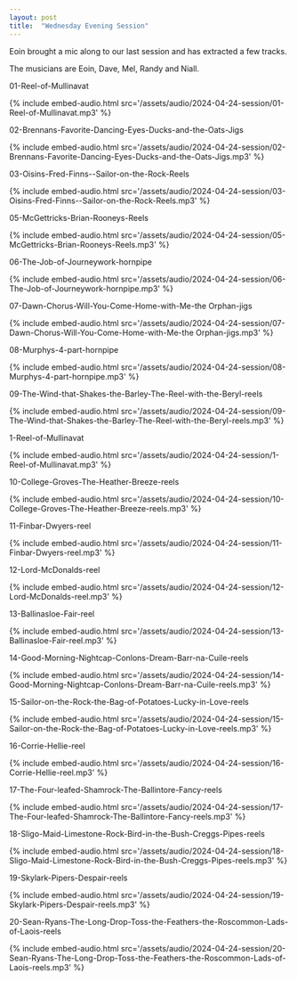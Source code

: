 ```yaml
---
layout: post
title:  "Wednesday Evening Session"
---
```


Eoin brought a mic along to our last session and has extracted a few tracks. 

The musicians are Eoin, Dave, Mel, Randy and Niall.

01-Reel-of-Mullinavat 

{% include embed-audio.html src='/assets/audio/2024-04-24-session/01-Reel-of-Mullinavat.mp3' %}

02-Brennans-Favorite-Dancing-Eyes-Ducks-and-the-Oats-Jigs 

{% include embed-audio.html src='/assets/audio/2024-04-24-session/02-Brennans-Favorite-Dancing-Eyes-Ducks-and-the-Oats-Jigs.mp3' %}

03-Oisins-Fred-Finns--Sailor-on-the-Rock-Reels 

{% include embed-audio.html src='/assets/audio/2024-04-24-session/03-Oisins-Fred-Finns--Sailor-on-the-Rock-Reels.mp3' %}

05-McGettricks-Brian-Rooneys-Reels 

{% include embed-audio.html src='/assets/audio/2024-04-24-session/05-McGettricks-Brian-Rooneys-Reels.mp3' %}

06-The-Job-of-Journeywork-hornpipe 

{% include embed-audio.html src='/assets/audio/2024-04-24-session/06-The-Job-of-Journeywork-hornpipe.mp3' %}

07-Dawn-Chorus-Will-You-Come-Home-with-Me-the Orphan-jigs 

{% include embed-audio.html src='/assets/audio/2024-04-24-session/07-Dawn-Chorus-Will-You-Come-Home-with-Me-the Orphan-jigs.mp3' %}

08-Murphys-4-part-hornpipe 

{% include embed-audio.html src='/assets/audio/2024-04-24-session/08-Murphys-4-part-hornpipe.mp3' %}

09-The-Wind-that-Shakes-the-Barley-The-Reel-with-the-Beryl-reels 

{% include embed-audio.html src='/assets/audio/2024-04-24-session/09-The-Wind-that-Shakes-the-Barley-The-Reel-with-the-Beryl-reels.mp3' %}

1-Reel-of-Mullinavat 

{% include embed-audio.html src='/assets/audio/2024-04-24-session/1-Reel-of-Mullinavat.mp3' %}

10-College-Groves-The-Heather-Breeze-reels 

{% include embed-audio.html src='/assets/audio/2024-04-24-session/10-College-Groves-The-Heather-Breeze-reels.mp3' %}

11-Finbar-Dwyers-reel 

{% include embed-audio.html src='/assets/audio/2024-04-24-session/11-Finbar-Dwyers-reel.mp3' %}

12-Lord-McDonalds-reel 

{% include embed-audio.html src='/assets/audio/2024-04-24-session/12-Lord-McDonalds-reel.mp3' %}

13-Ballinasloe-Fair-reel 

{% include embed-audio.html src='/assets/audio/2024-04-24-session/13-Ballinasloe-Fair-reel.mp3' %}

14-Good-Morning-Nightcap-Conlons-Dream-Barr-na-Cuile-reels 

{% include embed-audio.html src='/assets/audio/2024-04-24-session/14-Good-Morning-Nightcap-Conlons-Dream-Barr-na-Cuile-reels.mp3' %}

15-Sailor-on-the-Rock-the-Bag-of-Potatoes-Lucky-in-Love-reels 

{% include embed-audio.html src='/assets/audio/2024-04-24-session/15-Sailor-on-the-Rock-the-Bag-of-Potatoes-Lucky-in-Love-reels.mp3' %}

16-Corrie-Hellie-reel 

{% include embed-audio.html src='/assets/audio/2024-04-24-session/16-Corrie-Hellie-reel.mp3' %}

17-The-Four-leafed-Shamrock-The-Ballintore-Fancy-reels 

{% include embed-audio.html src='/assets/audio/2024-04-24-session/17-The-Four-leafed-Shamrock-The-Ballintore-Fancy-reels.mp3' %}

18-Sligo-Maid-Limestone-Rock-Bird-in-the-Bush-Creggs-Pipes-reels 

{% include embed-audio.html src='/assets/audio/2024-04-24-session/18-Sligo-Maid-Limestone-Rock-Bird-in-the-Bush-Creggs-Pipes-reels.mp3' %}

19-Skylark-Pipers-Despair-reels 

{% include embed-audio.html src='/assets/audio/2024-04-24-session/19-Skylark-Pipers-Despair-reels.mp3' %}

20-Sean-Ryans-The-Long-Drop-Toss-the-Feathers-the-Roscommon-Lads-of-Laois-reels 

{% include embed-audio.html src='/assets/audio/2024-04-24-session/20-Sean-Ryans-The-Long-Drop-Toss-the-Feathers-the-Roscommon-Lads-of-Laois-reels.mp3' %}

